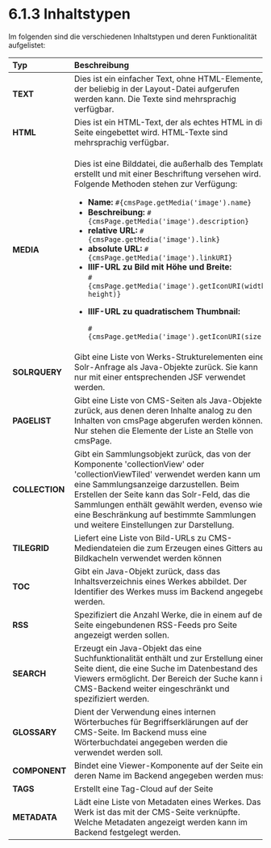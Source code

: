 # 6.1.3 Inhaltstypen

Im folgenden sind die verschiedenen Inhaltstypen und deren Funktionalität aufgelistet:

<table>
  <thead>
    <tr>
      <th style="text-align:left">Typ</th>
      <th style="text-align:left">Beschreibung</th>
    </tr>
  </thead>
  <tbody>
    <tr>
      <td style="text-align:left"><b>TEXT</b> 
      </td>
      <td style="text-align:left">Dies ist ein einfacher Text, ohne HTML-Elemente, der beliebig in der Layout-Datei
        aufgerufen werden kann. Die Texte sind mehrsprachig verf&#xFC;gbar.</td>
    </tr>
    <tr>
      <td style="text-align:left"><b>HTML</b> 
      </td>
      <td style="text-align:left">Dies ist ein HTML-Text, der als echtes HTML in die Seite eingebettet wird.
        HTML-Texte sind mehrsprachig verf&#xFC;gbar.</td>
    </tr>
    <tr>
      <td style="text-align:left"><b>MEDIA</b> 
      </td>
      <td style="text-align:left">
        <p>Dies ist eine Bilddatei, die au&#xDF;erhalb des Templates erstellt und
          mit einer Beschriftung versehen wird. Folgende Methoden stehen zur Verf&#xFC;gung:</p>
        <ul>
          <li><b>Name: </b><code>#{cmsPage.getMedia(&apos;image&apos;).name}</code>
          </li>
          <li><b>Beschreibung: </b><code>#{cmsPage.getMedia(&apos;image&apos;).description}</code>
          </li>
          <li><b>relative URL: </b><code>#{cmsPage.getMedia(&apos;image&apos;).link}</code>
          </li>
          <li><b>absolute URL: </b><code>#{cmsPage.getMedia(&apos;image&apos;).linkURI}</code>
          </li>
          <li><b>IIIF-URL zu Bild mit H&#xF6;he und Breite: <br /></b><code>#{cmsPage.getMedia(&apos;image&apos;).getIconURI(width, height)}</code>
          </li>
          <li>
            <p><b>IIIF-URL zu quadratischem Thumbnail:</b>
            </p>
            <p><code>#{cmsPage.getMedia(&apos;image&apos;).getIconURI(size)}</code>
            </p>
          </li>
        </ul>
      </td>
    </tr>
    <tr>
      <td style="text-align:left"><b>SOLRQUERY</b> 
      </td>
      <td style="text-align:left">Gibt eine Liste von Werks-Strukturelementen einer Solr-Anfrage als Java-Objekte
        zur&#xFC;ck. Sie kann nur mit einer entsprechenden JSF verwendet werden.</td>
    </tr>
    <tr>
      <td style="text-align:left"><b>PAGELIST</b> 
      </td>
      <td style="text-align:left">Gibt eine Liste von CMS-Seiten als Java-Objekte zur&#xFC;ck, aus denen
        deren Inhalte analog zu den Inhalten von cmsPage abgerufen werden k&#xF6;nnen.
        Nur stehen die Elemente der Liste an Stelle von cmsPage.</td>
    </tr>
    <tr>
      <td style="text-align:left"><b>COLLECTION</b>
      </td>
      <td style="text-align:left">Gibt ein Sammlungsobjekt zur&#xFC;ck, das von der Komponente &apos;collectionView&apos;
        oder &apos;collectionViewTiled&apos; verwendet werden kann um eine Sammlungsanzeige
        darzustellen. Beim Erstellen der Seite kann das Solr-Feld, das die Sammlungen
        enth&#xE4;lt gew&#xE4;hlt werden, evenso wie eine Beschr&#xE4;nkung auf
        bestimmte Sammlungen und weitere Einstellungen zur Darstellung.</td>
    </tr>
    <tr>
      <td style="text-align:left"><b>TILEGRID</b>
      </td>
      <td style="text-align:left">Liefert eine Liste von Bild-URLs zu CMS-Mediendateien die zum Erzeugen
        eines Gitters aus Bildkacheln verwendet werden k&#xF6;nnen</td>
    </tr>
    <tr>
      <td style="text-align:left"><b>TOC</b>
      </td>
      <td style="text-align:left">Gibt ein Java-Objekt zur&#xFC;ck, dass das Inhaltsverzeichnis eines Werkes
        abbildet. Der Identifier des Werkes muss im Backend angegeben werden.</td>
    </tr>
    <tr>
      <td style="text-align:left"><b>RSS</b>
      </td>
      <td style="text-align:left">Spezifiziert die Anzahl Werke, die in einem auf der Seite eingebundenen
        RSS-Feeds pro Seite angezeigt werden sollen.</td>
    </tr>
    <tr>
      <td style="text-align:left"><b>SEARCH</b>
      </td>
      <td style="text-align:left">Erzeugt ein Java-Objekt das eine Suchfunktionalit&#xE4;t enth&#xE4;lt
        und zur Erstellung einer Seite dient, die eine Suche im Datenbestand des
        Viewers erm&#xF6;glicht. Der Bereich der Suche kann im CMS-Backend weiter
        eingeschr&#xE4;nkt und spezifiziert werden.</td>
    </tr>
    <tr>
      <td style="text-align:left"><b>GLOSSARY</b>
      </td>
      <td style="text-align:left">Dient der Verwendung eines internen W&#xF6;rterbuches f&#xFC;r Begriffserkl&#xE4;rungen
        auf der CMS-Seite. Im Backend muss eine W&#xF6;rterbuchdatei angegeben
        werden die verwendet werden soll.</td>
    </tr>
    <tr>
      <td style="text-align:left"><b>COMPONENT</b>
      </td>
      <td style="text-align:left">Bindet eine Viewer-Komponente auf der Seite ein, deren Name im Backend
        angegeben werden muss.</td>
    </tr>
    <tr>
      <td style="text-align:left"><b>TAGS</b>
      </td>
      <td style="text-align:left">Erstellt eine Tag-Cloud auf der Seite</td>
    </tr>
    <tr>
      <td style="text-align:left"><b>METADATA</b>
      </td>
      <td style="text-align:left">L&#xE4;dt eine Liste von Metadaten eines Werkes. Das Werk ist das mit
        der CMS-Seite verkn&#xFC;pfte. Welche Metadaten angezeigt werden kann im
        Backend festgelegt werden.</td>
    </tr>
  </tbody>
</table>

